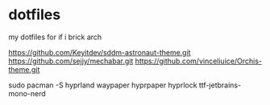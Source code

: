 # dotfiles
my dotfiles for if i brick arch

     
https://github.com/Keyitdev/sddm-astronaut-theme.git      
https://github.com/sejjy/mechabar.git
https://github.com/vinceliuice/Orchis-theme.git


sudo pacman -S hyprland waypaper hyprpaper hyprlock ttf-jetbrains-mono-nerd
